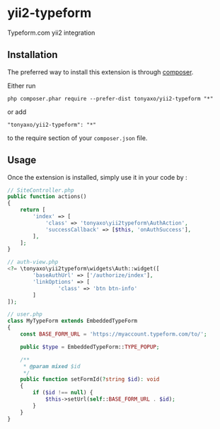 yii2-typeform
=============
Typeform.com yii2 integration

Installation
------------

The preferred way to install this extension is through [composer](http://getcomposer.org/download/).

Either run

```
php composer.phar require --prefer-dist tonyaxo/yii2-typeform "*"
```

or add

```
"tonyaxo/yii2-typeform": "*"
```

to the require section of your `composer.json` file.


Usage
-----

Once the extension is installed, simply use it in your code by  :

```php
// SiteController.php
public function actions()
{
    return [
        'index' => [
            'class' => 'tonyaxo\yii2typeform\AuthAction',
            'successCallback' => [$this, 'onAuthSuccess'],
        ],
    ];
}
```

```php
// auth-view.php
<?= \tonyaxo\yii2typeform\widgets\Auth::widget([
        'baseAuthUrl' => ['/authorize/index'],
        'linkOptions' => [
                'class' => 'btn btn-info'
        ]
]);
```

```php
// user.php
class MyTypeForm extends EmbeddedTypeForm
{
    const BASE_FORM_URL = 'https://myaccount.typeform.com/to/';

    public $type = EmbeddedTypeForm::TYPE_POPUP;

    /**
     * @param mixed $id
     */
    public function setFormId(?string $id): void
    {
        if ($id !== null) {
            $this->setUrl(self::BASE_FORM_URL . $id);
        }
    }
}
```